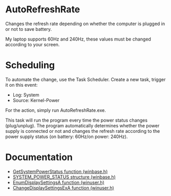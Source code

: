 # AutoRefreshRate

Changes the refresh rate depending on whether the computer is plugged in or not to save battery.

My laptop supports 60Hz and 240Hz, these values must be changed according to your screen.

# Scheduling

To automate the change, use the Task Scheduler.
Create a new task, trigger it on this event:   
- Log: System   
- Source: Kernel-Power   
  
For the action, simply run AutoRefreshRate.exe.

This task will run the program every time the power status changes (plug/unplug).
The program automatically determines whether the power supply is connected or not and changes the refresh rate according to the power supply status (on battery: 60Hz/on power: 240Hz).

# Documentation

- [GetSystemPowerStatus function (winbase.h)](https://docs.microsoft.com/en-us/windows/win32/api/winbase/nf-winbase-getsystempowerstatus)   
- [SYSTEM_POWER_STATUS structure (winbase.h)](https://docs.microsoft.com/en-us/windows/win32/api/winbase/ns-winbase-system_power_status)   
- [EnumDisplaySettingsA function (winuser.h)](https://docs.microsoft.com/en-us/windows/win32/api/winuser/nf-winuser-enumdisplaysettingsa)   
- [ChangeDisplaySettingsExA function (winuser.h)](https://docs.microsoft.com/en-us/windows/win32/api/winuser/nf-winuser-changedisplaysettingsexa)   
